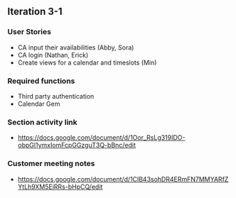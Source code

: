 ## Iteration 3-1

### User Stories
- CA input their availabilities (Abby, Sora)
- CA login (Nathan, Erick)
- Create views for a calendar and timeslots (Min)

### Required functions
- Third party authentication
- Calendar Gem

### Section activity link
- https://docs.google.com/document/d/1Oor_RsLg319IDO-obpGl1ymxIomFcpGGzguT3Q-bBnc/edit

### Customer meeting notes
- https://docs.google.com/document/d/1ClB43sohDR4ERmFN7MMYARfZYtLh9XM5EiRRs-bHpCQ/edit